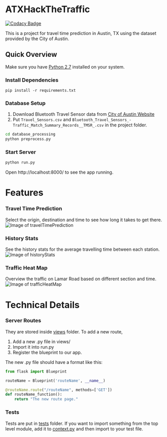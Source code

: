 # ATXHackTheTraffic

[![Codacy Badge](https://api.codacy.com/project/badge/Grade/4a7ff1eb19fa47ec98984815942a20c0)](https://www.codacy.com/app/gges5110/ATXHackTheTraffic?utm_source=github.com&utm_medium=referral&utm_content=gges5110/ATXHackTheTraffic&utm_campaign=badger)

This is a project for travel time prediction in Austin, TX using the dataset provided by the City of Austin.

## Quick Overview
Make sure you have [Python 2.7](https://www.python.org/download/releases/2.7/) installed on your system.
### Install Dependencies
```
pip install -r requirements.txt
```

### Database Setup
1. Download Bluetooth Travel Sensor data from [City of Austin Website](https://data.austintexas.gov/Transportation-and-Mobility/Bluetooth-Travel-Sensors-Traffic-Match-Summary-Rec/v7zg-5jg9/data)
2. Put ```Travel_Sensors.csv``` and ```Bluetooth_Travel_Sensors_-Traffic_Match_Summary_Records__TMSR_.csv``` in the project folder.

```sh
cd database_processing
python preprocess.py
```

### Start Server
```python
python run.py
```
Open http://localhost:8000/ to see the app running.

# Features
### Travel Time Prediction
Select the origin, destination and time to see how long it takes to get there.
![Image of travelTimePrediction](https://github.com/gges5110/ATXHackTheTraffic/blob/master/website_images/travelTimePrediction.png)

### History Stats
See the history stats for the average travelling time between each station.
![Image of historyStats](https://github.com/gges5110/ATXHackTheTraffic/blob/master/website_images/historyStats.png)

### Traffic Heat Map
Overview the traffic on Lamar Road based on different section and time.
![Image of trafficHeatMap](https://github.com/gges5110/ATXHackTheTraffic/blob/master/website_images/trafficHeatMap.png)

# Technical Details
### Server Routes
They are stored inside [views](https://github.com/gges5110/ATXHackTheTraffic/tree/master/views) folder. To add a new route, 
  1. Add a new .py file in views/ 
  2. Import it into run.py
  3. Register the blueprint to our app.

The new .py file should have a format like this:
```python
from flask import Blueprint

routeName = Blueprint('routeName', __name__)

@routeName.route("/routeName", methods=['GET'])
def routeName_function():
    return "The new route page."
```

### Tests
Tests are put in [tests](https://github.com/gges5110/ATXHackTheTraffic/tree/master/tests) folder. 
If you want to import something from the top level module, add it to [context.py](https://github.com/gges5110/ATXHackTheTraffic/blob/master/tests/context.py)
and then import to your test file.
